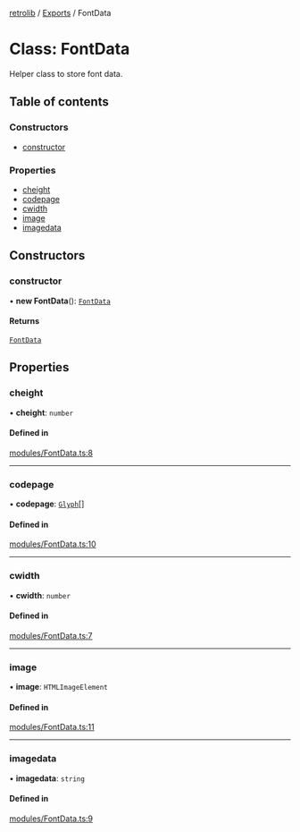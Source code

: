 [retrolib](../README.md) / [Exports](../modules.md) / FontData

# Class: FontData

Helper class to store font data.

## Table of contents

### Constructors

- [constructor](FontData.md#constructor)

### Properties

- [cheight](FontData.md#cheight)
- [codepage](FontData.md#codepage)
- [cwidth](FontData.md#cwidth)
- [image](FontData.md#image)
- [imagedata](FontData.md#imagedata)

## Constructors

### constructor

• **new FontData**(): [`FontData`](FontData.md)

#### Returns

[`FontData`](FontData.md)

## Properties

### cheight

• **cheight**: `number`

#### Defined in

[modules/FontData.ts:8](https://github.com/philbgarner/retrolib/blob/97cd8c0/src/modules/FontData.ts#L8)

___

### codepage

• **codepage**: [`Glyph`](Glyph.md)[]

#### Defined in

[modules/FontData.ts:10](https://github.com/philbgarner/retrolib/blob/97cd8c0/src/modules/FontData.ts#L10)

___

### cwidth

• **cwidth**: `number`

#### Defined in

[modules/FontData.ts:7](https://github.com/philbgarner/retrolib/blob/97cd8c0/src/modules/FontData.ts#L7)

___

### image

• **image**: `HTMLImageElement`

#### Defined in

[modules/FontData.ts:11](https://github.com/philbgarner/retrolib/blob/97cd8c0/src/modules/FontData.ts#L11)

___

### imagedata

• **imagedata**: `string`

#### Defined in

[modules/FontData.ts:9](https://github.com/philbgarner/retrolib/blob/97cd8c0/src/modules/FontData.ts#L9)
